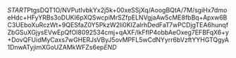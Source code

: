 $START$PtgsDQT1O/NVPutIvbkYx2j5k+00xeSSjXq/AoogBQtA/7M/sgiHx7dmoeHdc+HFyYRBs3oDUKI6pXQSwcpiMrSZfpELNVgjaAw5cME8fbBq+Apxw6BC3UEboXuRczWt+9QESfaZ0Y5PkzW2li0KIZalrhDedFaT7wPCDjgTEA6hunqfZbGSuXGjysEVwEpQfOl8092534cmj+qAXF/lkFflP4obbAeOxeg7EFBFqX6+y+DovQFUidMyCaxs7wGHERJsVByJ5ovMPFL5wCdNYyrr6bVzftYYHGTQgyA1DnwATyjimXGoUZAMkWFZs6ep$END$